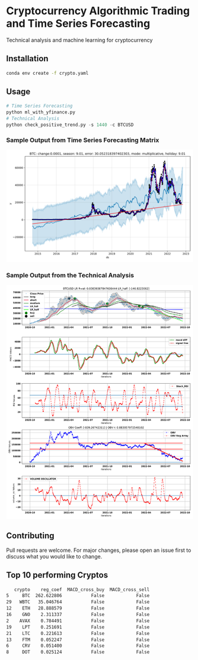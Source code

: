 # Cryptocurrency Algorithmic Trading and Time Series Forecasting

Technical analysis and machine learning for cryptocurrency

## Installation
```bash
conda env create -f crypto.yaml
```

## Usage

```python
# Time Series Forecasting
python ml_with_yfinance.py
# Technical Analysis
python check_positive_trend.py -s 1440 -c BTCUSD
```
### Sample Output from Time Series Forecasting Matrix
![alt text](https://github.com/bszek213/cryptoML/blob/main/forecast_ML/BTC/BTC.png)

### Sample Output from the Technical Analysis
![alt text](https://github.com/bszek213/cryptoML/blob/main/technical_analysis/BTCUSD.svg)

## Contributing
Pull requests are welcome. For major changes, please open an issue first to discuss what you would like to change.

## Top 10 performing Cryptos
```bash
   crypto    reg_coef  MACD_cross_buy  MACD_cross_sell
5     BTC  262.622806           False            False
29   WBTC   35.046764           False            False
12    ETH   28.888579           False            False
16    GNO    2.311337           False            False
2    AVAX    0.784491           False            False
19    LPT    0.251691           False            False
21    LTC    0.221613           False            False
13    FTM    0.052247           False            False
6     CRV    0.051400           False            False
8     DOT    0.025124           False            False

```

